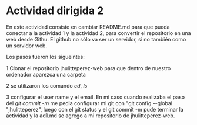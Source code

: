 # Actividad dirigida 2

En este actividad consiste en cambiar README.md para que pueda conectar a la actividad 1 y la actividad 2, para convertir el repositorio en una web desde Githu.
El github no sólo va ser un servidor, si no también como un servidor web.

Los pasos fueron los sigueintes:

1 Clonar el repositorio jhulitteperez-web para que dentro de nuestro ordenador aparezca una carpeta

2 se utilizaron los comando *cd*, *ls*

3 configurar el user name y el email. En mi caso cuando realizaba el paso del *git commit -m* me pedia configurar mi git con "git config --global "jhulitteperez", luego con el git status y el git commit -m pude terminar la actividad y la ad1.md se agrego a mi repositorio de jhulitteperez-web. 


